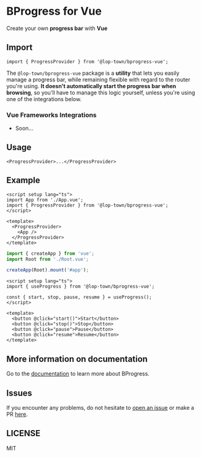 # BProgress for Vue

Create your own **progress bar** with **Vue**

## Import

```tsx
import { ProgressProvider } from '@lop-town/bprogress-vue';
```

The `@lop-town/bprogress-vue` package is a **utility** that lets you easily manage a progress bar, while remaining flexible with regard to the router you're using. **It doesn't automatically start the progress bar when browsing**, so you'll have to manage this logic yourself, unless you're using one of the integrations below.

### Vue Frameworks Integrations

- Soon...

## Usage

```vue
<ProgressProvider>...</ProgressProvider>
```

## Example

```vue title="src/Root.vue"
<script setup lang="ts">
import App from './App.vue';
import { ProgressProvider } from '@lop-town/bprogress-vue';
</script>

<template>
  <ProgressProvider>
    <App />
  </ProgressProvider>
</template>
```

```ts title="src/main.ts"
import { createApp } from 'vue';
import Root from './Root.vue';

createApp(Root).mount('#app');
```

```vue title="src/App.vue"
<script setup lang="ts">
import { useProgress } from '@lop-town/bprogress-vue';

const { start, stop, pause, resume } = useProgress();
</script>

<template>
  <button @click="start()">Start</button>
  <button @click="stop()">Stop</button>
  <button @click="pause">Pause</button>
  <button @click="resume">Resume</button>
</template>
```

## More information on documentation

Go to the [documentation](https://bprogress.vercel.app/docs/vue/installation) to learn more about BProgress.

## Issues

If you encounter any problems, do not hesitate to [open an issue](https://github.com/lop-town/bprogress/issues) or make a PR [here](https://github.com/lop-town/bprogress).

## LICENSE

MIT
